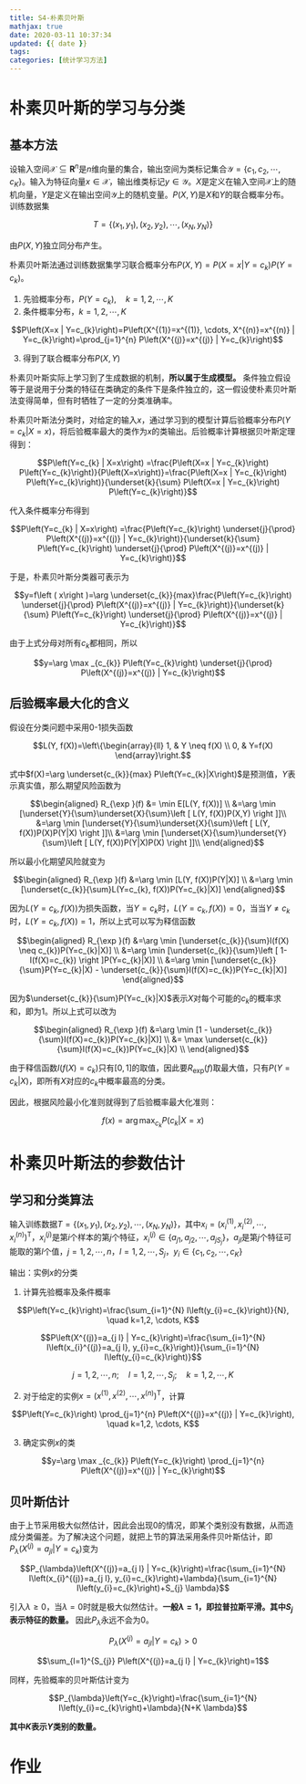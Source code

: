 ```yaml
---
title: S4-朴素贝叶斯
mathjax: true
date: 2020-03-11 10:37:34
updated: {{ date }}
tags:
categories: [统计学习方法]
---
```


# 朴素贝叶斯的学习与分类

## 基本方法

设输入空间$\mathcal{X} \subseteq \mathbf{R}^{n}$是$n$维向量的集合，输出空间为类标记集合$\mathcal{Y}=\left\{c_{1}, c_{2}, \cdots, c_{K}\right\}$。输入为特征向量$x \in \mathcal{X}$，输出维类标记$y \in \mathcal{Y}$。$X$是定义在输入空间$\mathcal{X}$上的随机向量，$Y$是定义在输出空间$\mathcal{Y}$上的随机变量。$P(X, Y)$是$X$和$Y$的联合概率分布。训练数据集

$$T=\left\{\left(x_{1}, y_{1}\right),\left(x_{2}, y_{2}\right), \cdots,\left(x_{N}, y_{N}\right)\right\}$$

由$P(X, Y)$独立同分布产生。

朴素贝叶斯法通过训练数据集学习联合概率分布$P(X, Y)=P\left(X=x | Y=c_{k}\right)P\left(Y=c_{k}\right)$。

1. 先验概率分布，$P\left(Y=c_{k}\right), \quad k=1,2, \cdots, K$
2. 条件概率分布，$k=1,2, \cdots, K$

$$P\left(X=x | Y=c_{k}\right)=P\left(X^{(1)}=x^{(1)}, \cdots, X^{(n)}=x^{(n)} | Y=c_{k}\right)=\prod_{j=1}^{n} P\left(X^{(j)}=x^{(j)} | Y=c_{k}\right)$$

3. 得到了联合概率分布$P(X, Y)$

朴素贝叶斯实际上学习到了生成数据的机制，**所以属于生成模型。** 条件独立假设等于是说用于分类的特征在类确定的条件下是条件独立的，这一假设使朴素贝叶斯法变得简单，但有时牺牲了一定的分类准确率。

朴素贝叶斯法分类时，对给定的输入$x$，通过学习到的模型计算后验概率分布$P\left(Y=c_{k} | X=x\right)$，将后验概率最大的类作为$x$的类输出。后验概率计算根据贝叶斯定理得到：

$$P\left(Y=c_{k} | X=x\right) =\frac{P\left(X=x | Y=c_{k}\right) P\left(Y=c_{k}\right)}{P\left(X=x\right)}=\frac{P\left(X=x | Y=c_{k}\right) P\left(Y=c_{k}\right)}{\underset{k}{\sum} P\left(X=x | Y=c_{k}\right) P\left(Y=c_{k}\right)}$$

代入条件概率分布得到

$$P\left(Y=c_{k} | X=x\right) =\frac{P\left(Y=c_{k}\right) \underset{j}{\prod} P\left(X^{(j)}=x^{(j)} | Y=c_{k}\right)}{\underset{k}{\sum} P\left(Y=c_{k}\right) \underset{j}{\prod} P\left(X^{(j)}=x^{(j)} | Y=c_{k}\right)}$$

于是，朴素贝叶斯分类器可表示为

$$y=f\left ( x\right )=\arg \underset{c_{k}}{max}\frac{P\left(Y=c_{k}\right) \underset{j}{\prod} P\left(X^{(j)}=x^{(j)} | Y=c_{k}\right)}{\underset{k}{\sum} P\left(Y=c_{k}\right) \underset{j}{\prod} P\left(X^{(j)}=x^{(j)} | Y=c_{k}\right)}$$

由于上式分母对所有$c_{k}$都相同，所以

$$y=\arg \max _{c_{k}} P\left(Y=c_{k}\right) \underset{j}{\prod} P\left(X^{(j)}=x^{(j)} | Y=c_{k}\right)$$

## 后验概率最大化的含义

假设在分类问题中采用0-1损失函数

$$L(Y, f(X))=\left\{\begin{array}{ll}
1, & Y \neq f(X) \\
0, & Y=f(X)
\end{array}\right.$$

式中$f(X)=\arg \underset{c_{k}}{max} P\left(Y=c_{k}|X\right)$是预测值，$Y$表示真实值，那么期望风险函数为

$$\begin{aligned}
R_{\exp }(f) &= \min E[L(Y, f(X))] \\
 &=\arg \min [\underset{Y}{\sum}\underset{X}{\sum}\left [ L(Y, f(X))P(X,Y) \right ]]\\
 &=\arg \min [\underset{Y}{\sum}\underset{X}{\sum}\left [ L(Y, f(X))P(X)P(Y|X) \right ]]\\
  &=\arg \min [\underset{X}{\sum}\underset{Y}{\sum}\left [ L(Y, f(X))P(Y|X)P(X) \right ]]\\
\end{aligned}$$

所以最小化期望风险就变为

$$\begin{aligned}
R_{\exp }(f) &=\arg \min [L(Y, f(X))P(Y|X)] \\
&=\arg \min [\underset{c_{k}}{\sum}L(Y=c_{k}, f(X))P(Y=c_{k}|X)]
\end{aligned}$$

因为$L(Y=c_{k}, f(X))$为损失函数，当$Y=c_{k}$时，$L(Y=c_{k}, f(X))=0$，当当$Y \neq c_{k}$时，$L(Y=c_{k}, f(X))=1$，所以上式可以写为释信函数

$$\begin{aligned}
R_{\exp }(f) &=\arg \min [\underset{c_{k}}{\sum}I(f(X) \neq c_{k})P(Y=c_{k}|X)] \\
&=\arg \min [\underset{c_{k}}{\sum}\left [ 1-I(f(X)=c_{k}) \right ]P(Y=c_{k}|X)] \\
&=\arg \min [\underset{c_{k}}{\sum}P(Y=c_{k}|X) - \underset{c_{k}}{\sum}I(f(X)=c_{k})P(Y=c_{k}|X)]
\end{aligned}$$

因为$\underset{c_{k}}{\sum}P(Y=c_{k}|X)$表示$X$对每个可能的$c_{k}$的概率求和，即为1。所以上式可以改为

$$\begin{aligned}
R_{\exp }(f) &=\arg \min [1 - \underset{c_{k}}{\sum}I(f(X)=c_{k})P(Y=c_{k}|X)] \\
&= \max \underset{c_{k}}{\sum}I(f(X)=c_{k})P(Y=c_{k}|X) \\ 
\end{aligned}$$

由于释信函数$I(f(X)=c_{k})$只有$\left [ 0, 1 \right ]$的取值，因此要$R_{\exp }(f)$取最大值，只有$P(Y=c_{k}|X)$，即所有$X$对应的$c_{k}$中概率最高的分类。

因此，根据风险最小化准则就得到了后验概率最大化准则：

$$f(x)=\arg \max _{c_{k}} P\left(c_{k} | X=x\right)$$

# 朴素贝叶斯法的参数估计

## 学习和分类算法

输入训练数据$T=\left\{\left(x_{1}, y_{1}\right),\left(x_{2}, y_{2}\right), \cdots,\left(x_{N}, y_{N}\right)\right\}$，其中$x_{i}=\left(x_{i}^{(1)}, x_{i}^{(2)}, \cdots , x_{i}^{(n)}\right)^{\mathrm{T}}$，$x_{i}^{(j)}$是第$i$个样本的第$j$个特征，$x_{i}^{(j)} \in\left\{a_{j 1}, a_{j 2}, \cdots, a_{j S_{j}}\right\}$，$a_{j l}$是第$j$个特征可能取的第$l$个值，$j=1,2, \cdots, n$，$l=1,2, \cdots, S_{j}$，$y_{i} \in\left\{c_{1}, c_{2}, \cdots, c_{K}\right\}$

输出：实例$x$的分类

1. 计算先验概率及条件概率

$$P\left(Y=c_{k}\right)=\frac{\sum_{i=1}^{N} I\left(y_{i}=c_{k}\right)}{N}, \quad k=1,2, \cdots, K$$

$$P\left(X^{(j)}=a_{j l} | Y=c_{k}\right)=\frac{\sum_{i=1}^{N} I\left(x_{i}^{(j)}=a_{j l}, y_{i}=c_{k}\right)}{\sum_{i=1}^{N} I\left(y_{i}=c_{k}\right)}$$

$$j=1,2, \cdots, n ; \quad l=1,2, \cdots, S_{j} ; \quad k=1,2, \cdots, K$$

2. 对于给定的实例$x=\left(x^{(1)}, x^{(2)}, \cdots, x^{(n)}\right)^{\mathrm{T}}$，计算

$$P\left(Y=c_{k}\right) \prod_{j=1}^{n} P\left(X^{(j)}=x^{(j)} | Y=c_{k}\right), \quad k=1,2, \cdots, K$$

3. 确定实例$x$的类

$$y=\arg \max _{c_{k}} P\left(Y=c_{k}\right) \prod_{j=1}^{n} P\left(X^{(j)}=x^{(j)} | Y=c_{k}\right)$$

## 贝叶斯估计

由于上节采用极大似然估计，因此会出现0的情况，即某个类别没有数据，从而造成分类偏差。为了解决这个问题，就把上节的算法采用条件贝叶斯估计，即$P_{\lambda}\left(X^{(j)}=a_{j l} | Y=c_{k}\right)$变为

$$P_{\lambda}\left(X^{(j)}=a_{j l} | Y=c_{k}\right)=\frac{\sum_{i=1}^{N} I\left(x_{i}^{(j)}=a_{j l}, y_{i}=c_{k}\right)+\lambda}{\sum_{i=1}^{N} I\left(y_{i}=c_{k}\right)+S_{j} \lambda}$$

引入$\lambda \geqslant 0$，当$\lambda=0$时就是极大似然估计。**一般$\lambda=1$，即拉普拉斯平滑。其中$S_{j}$表示特征的数量。** 因此$P_{\lambda}$永远不会为0。

$$P_{\lambda}\left(X^{(j)}=a_{j l} | Y=c_{k}\right)>0$$

$$\sum_{l=1}^{S_{j}} P\left(X^{(j)}=a_{j l} | Y=c_{k}\right)=1$$

同样，先验概率的贝叶斯估计变为

$$P_{\lambda}\left(Y=c_{k}\right)=\frac{\sum_{i=1}^{N} I\left(y_{i}=c_{k}\right)+\lambda}{N+K \lambda}$$

**其中$K$表示$Y$类别的数量。**

# 作业